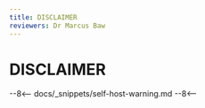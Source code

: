 ```yaml
---
title: DISCLAIMER
reviewers: Dr Marcus Baw
---
```


# DISCLAIMER

--8<--
docs/_snippets/self-host-warning.md
--8<--

